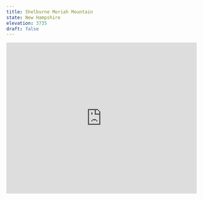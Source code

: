```yaml
---
title: Shelburne Moriah Mountain
state: New Hampshire
elevation: 3735 
draft: false
---
```

<iframe class="alltrails" src="https://www.alltrails.com/widget/trail/us/new-hampshire/shelburne-moriah-mountain-via-rattle-river-trail?u=i&sh=q5vqbr" width="100%" height="400" frameborder="0" scrolling="no" marginheight="0" marginwidth="0" title="AllTrails: Trail Guides and Maps for Hiking, Camping, and Running"></iframe>
